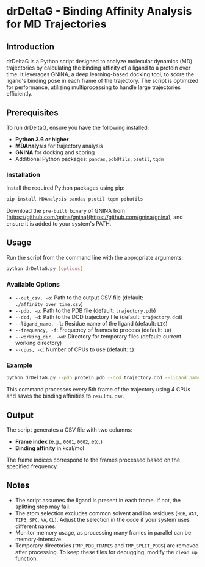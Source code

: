 # drDeltaG - Binding Affinity Analysis for MD Trajectories

## Introduction

drDeltaG is a Python script designed to analyze molecular dynamics (MD) trajectories by calculating the binding affinity of a ligand to a protein over time. It leverages GNINA, a deep learning-based docking tool, to score the ligand's binding pose in each frame of the trajectory. The script is optimized for performance, utilizing multiprocessing to handle large trajectories efficiently.

## Prerequisites

To run drDeltaG, ensure you have the following installed:

- **Python 3.6 or higher**
- **MDAnalysis** for trajectory analysis
- **GNINA** for docking and scoring
- Additional Python packages: `pandas`, `pdbUtils`, `psutil`, `tqdm`

### Installation

Install the required Python packages using pip:

```bash
pip install MDAnalysis pandas psutil tqdm pdbutils
```

Download the `pre-built binary` of GNINA from [https://github.com/gnina/gnina](https://github.com/gnina/gnina), and ensure it is added to your system's PATH.

## Usage

Run the script from the command line with the appropriate arguments:

```bash
python drDeltaG.py [options]
```

### Available Options

- `--out_csv, -o`: Path to the output CSV file (default: `./affinity_over_time.csv`)
- `--pdb, -p`: Path to the PDB file (default: `trajectory.pdb`)
- `--dcd, -d`: Path to the DCD trajectory file (default: `trajectory.dcd`)
- `--ligand_name, -l`: Residue name of the ligand (default: `LIG`)
- `--frequency, -f`: Frequency of frames to process (default: `10`)
- `--working_dir, -wd`: Directory for temporary files (default: current working directory)
- `--cpus, -c`: Number of CPUs to use (default: `1`)

### Example

```bash
python drDeltaG.py --pdb protein.pdb --dcd trajectory.dcd --ligand_name LIG --frequency 5 --cpus 4 --out_csv results.csv
```

This command processes every 5th frame of the trajectory using 4 CPUs and saves the binding affinities to `results.csv`.

## Output

The script generates a CSV file with two columns:

- **Frame index** (e.g., `0001`, `0002`, etc.)
- **Binding affinity** in kcal/mol

The frame indices correspond to the frames processed based on the specified frequency.

## Notes

- The script assumes the ligand is present in each frame. If not, the splitting step may fail.
- The atom selection excludes common solvent and ion residues (`HOH`, `WAT`, `TIP3`, `SPC`, `NA`, `CL`). Adjust the selection in the code if your system uses different names.
- Monitor memory usage, as processing many frames in parallel can be memory-intensive.
- Temporary directories (`TMP_PDB_FRAMES` and `TMP_SPLIT_PDBS`) are removed after processing. To keep these files for debugging, modify the `clean_up` function.